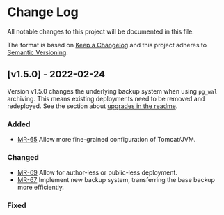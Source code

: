 # Change Log

All notable changes to this project will be documented in this file.

The format is based on [Keep a Changelog](http://keepachangelog.com/)
and this project adheres to [Semantic Versioning](http://semver.org/).

## [v1.5.0] - 2022-02-24

Version v1.5.0 changes the underlying backup system when using `pg_wal` archiving. This means existing deployments need to be removed and redeployed. See the section about [upgrades in the readme](https://gitlab.com/mironet/magnolia-helm/-/tree/master#upgrade).

### Added

- [MR-65](https://gitlab.com/mironet/magnolia-helm/-/merge_requests/65)
  Allow more fine-grained configuration of Tomcat/JVM.

### Changed

- [MR-69](https://gitlab.com/mironet/magnolia-helm/-/merge_requests/69)
  Allow for author-less or public-less deployment.
- [MR-67](https://gitlab.com/mironet/magnolia-helm/-/merge_requests/67)
  Implement new backup system, transferring the base backup more efficiently.

### Fixed
